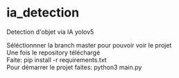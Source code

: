 # ia_detection
Detection d'objet via IA yolov5

Séléctionnner la branch master pour pouvoir voir le projet  
Une fois le repository téléchargé  
Faite: pip install -r requirements.txt  
Pour démarrer le projet faites: python3 main.py  

